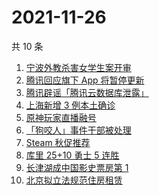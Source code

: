 # 2021-11-26

共 10 条

<!-- BEGIN -->
<!-- 最后更新时间 Fri Nov 26 2021 00:20:33 GMT+0800 (China Standard Time) -->

1. [宁波外教杀害女学生案开审](https://www.zhihu.com/search?q=宁波外教)
1. [腾讯回应旗下 App 将暂停更新](https://www.zhihu.com/search?q=腾讯)
1. [腾讯辟谣「腾讯云数据库泄露」](https://www.zhihu.com/search?q=腾讯)
1. [上海新增 3 例本土确诊](https://www.zhihu.com/search?q=上海疫情)
1. [原神玩家直播融号](https://www.zhihu.com/search?q=原神)
1. [「狗咬人」事件干部被处理](https://www.zhihu.com/search?q=狗咬人)
1. [Steam 秋促推荐](https://www.zhihu.com/search?q=steam)
1. [库里 25+10 勇士 5 连胜](https://www.zhihu.com/search?q=勇士)
1. [长津湖成中国影史票房第 1](https://www.zhihu.com/search?q=长津湖)
1. [北京拟立法规范住房租赁](https://www.zhihu.com/search?q=北京租房)

<!-- END -->
